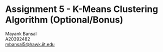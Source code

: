 # Assignment 5 - K-Means Clustering Algorithm (Optional/Bonus)
Mayank Bansal<br>
A20392482<br>
mbansal5@hawk.iit.edu

